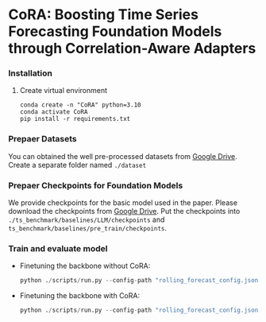 # CoRA: Boosting Time Series Forecasting Foundation Models through Correlation-Aware Adapters

### Installation

1. Create virtual environment
    ```shell
    conda create -n "CoRA" python=3.10
    conda activate CoRA
    pip install -r requirements.txt
    ```

### Prepaer Datasets

You can obtained the well pre-processed datasets from [Google Drive](https://drive.google.com/file/d/1ZrDotV98JWCSfMaQ94XXd6vh0g27GIrB/view?usp=drive_link). Create a separate folder named `./dataset` 

### Prepaer Checkpoints for Foundation Models
We provide checkpoints for the basic model used in the paper. Please download the checkpoints from [Google Drive](https://drive.google.com/file/d/1M5Opdq--wY6mOjWn6w1_CAOabnY-C_nF/view?usp=sharing). Put the checkpoints into `./ts_benchmark/baselines/LLM/checkpoints`  and `ts_benchmark/baselines/pre_train/checkpoints`.

### Train and evaluate model
- Finetuning the backbone without CoRA:

    ``` python
    python ./scripts/run.py --config-path "rolling_forecast_config.json" --data-name-list "ETTm2.csv" --strategy-args '{"horizon":96}' --model-name "pre_train.TimerModel" --model-hyper-params '{"horizon": 96, "seq_len": 384, "target_dim": 7, "is_train": 1, "sampling_rate": 0.05, "dataset": "ETTm2", "freq": "min"}' --adapter "PreTrain_adapter"  --gpus 0  --num-workers 1  --timeout 60000  --save-path "FEW/ETTm2/TimerModel"

    ```

- Finetuning the backbone with CoRA:

    ```python
    python ./scripts/run.py --config-path "rolling_forecast_config.json" --data-name-list "ETTm2.csv" --strategy-args '{"horizon":96}' --model-name "pre_train.TimerModel" --model-hyper-params '{"horizon": 96, "seq_len": 384, "target_dim": 7, "is_train": 1, "sampling_rate": 0.05, "dataset": "ETTm2", "freq": "min"}' --plugin-hyper-params '{"backbone_lr": 0.0001, "beta": 0.2, "dropout": 0.2, "head_dropout": 0.05, "num_after": 4, "num_before": 4, "plugin_dim": 256, "plugin_lr": 0.0001}' --adapter "Plugin_adapter"  --gpus 0  --num-workers 1  --timeout 60000  --save-path "FEW/ETTm2/TimerModel"
    ```